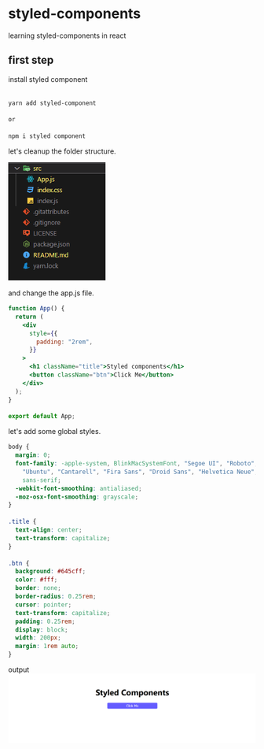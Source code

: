 # styled-components

learning styled-components in react

## first step

install styled component

```bash

yarn add styled-component

or

npm i styled component

```

let's cleanup the folder structure.

![image](./documentation/images/file-structure.png)

and change the app.js file.

```jsx
function App() {
  return (
    <div
      style={{
        padding: "2rem",
      }}
    >
      <h1 className="title">Styled components</h1>
      <button className="btn">Click Me</button>
    </div>
  );
}

export default App;
```

let's add some global styles.

```css
body {
  margin: 0;
  font-family: -apple-system, BlinkMacSystemFont, "Segoe UI", "Roboto", "Oxygen",
    "Ubuntu", "Cantarell", "Fira Sans", "Droid Sans", "Helvetica Neue",
    sans-serif;
  -webkit-font-smoothing: antialiased;
  -moz-osx-font-smoothing: grayscale;
}

.title {
  text-align: center;
  text-transform: capitalize;
}

.btn {
  background: #645cff;
  color: #fff;
  border: none;
  border-radius: 0.25rem;
  cursor: pointer;
  text-transform: capitalize;
  padding: 0.25rem;
  display: block;
  width: 200px;
  margin: 1rem auto;
}


```
output
![home-page-1.png](./documentation/images/home-page-1.png)

